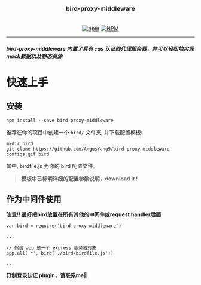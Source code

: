 <h3 align="center" style="margin: 30px 0 35px;">bird-proxy-middleware</h3>
<p align="center">
  <a href="https://www.npmjs.com/package/bird-proxy-middleware"><img alt="npm" src="https://img.shields.io/npm/v/bird-proxy-middleware"></a>
  <a href="https://raw.githubusercontent.com/AngusYang9/bird-proxy-middleware/master/LICENSE"><img alt="NPM" src="https://img.shields.io/npm/l/shell-spawn"></a>
</p>

---

##### bird-proxy-middleware 内置了具有 cas 认证的代理服务器，并可以轻松地实现mock数据以及静态资源

# 快速上手

## 安装

```shell
npm install --save bird-proxy-middleware
```

推荐在你的项目中创建一个 `bird/` 文件夹, 并下载配置模板:

```shell
mkdir bird
git clone https://github.com/AngusYang9/bird-proxy-middleware-configs.git bird
```

其中, birdfile.js 为你的 bird 配置文件。

> **模板中已标明详细的配置参数说明，download it !**

## 作为中间件使用

**注意!! 最好把bird放置在所有其他的中间件或request handler后面**

```
var bird = require('bird-proxy-middleware')

...

// 假设 app 是一个 express 服务器对象
app.all('*', bird('./bird/birdfile.js'))

...
```

**订制登录认证 plugin，请联系me🤝**

